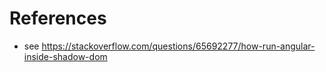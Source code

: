 # References

- see https://stackoverflow.com/questions/65692277/how-run-angular-inside-shadow-dom
  